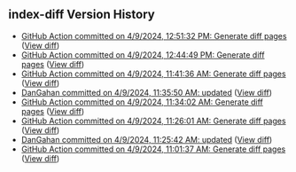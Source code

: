 ## index-diff Version History

* [GitHub Action committed on 4/9/2024, 12:51:32 PM: Generate diff pages](https://github.com/DanGahanCGI/DanGahanCGI.github.io/commit/23379bab1382f349cc0f124cf0fe920f5302688c) ([View diff](https://github.com/DanGahanCGI/DanGahanCGI.github.io/compare/0e289027570836019d95e0d662cb64752a024afe...23379bab1382f349cc0f124cf0fe920f5302688c))
* [GitHub Action committed on 4/9/2024, 12:44:49 PM: Generate diff pages](https://github.com/DanGahanCGI/DanGahanCGI.github.io/commit/65feeaa2a2939b708f16c5139eaa092ad18fb013) ([View diff](https://github.com/DanGahanCGI/DanGahanCGI.github.io/compare/aa76dec990faa062fb2b0bd1eb4fd85328823cbb...65feeaa2a2939b708f16c5139eaa092ad18fb013))
* [GitHub Action committed on 4/9/2024, 11:41:36 AM: Generate diff pages](https://github.com/DanGahanCGI/DanGahanCGI.github.io/commit/56375d89eb159eb9ca25a6cee7c78c4a2b189797) ([View diff](https://github.com/DanGahanCGI/DanGahanCGI.github.io/compare/8797d94e340d39039416d1e713b7f6bd29ec27f0...56375d89eb159eb9ca25a6cee7c78c4a2b189797))
* [DanGahan committed on 4/9/2024, 11:35:50 AM: updated](https://github.com/DanGahanCGI/DanGahanCGI.github.io/commit/0fe30118150f900534ecf5706b6cb1b404cc60d6) ([View diff](https://github.com/DanGahanCGI/DanGahanCGI.github.io/compare/9d680aff3d3ef48c70bfeaf45cecd42f2848c031...0fe30118150f900534ecf5706b6cb1b404cc60d6))
* [GitHub Action committed on 4/9/2024, 11:34:02 AM: Generate diff pages](https://github.com/DanGahanCGI/DanGahanCGI.github.io/commit/9d680aff3d3ef48c70bfeaf45cecd42f2848c031) ([View diff](https://github.com/DanGahanCGI/DanGahanCGI.github.io/compare/166f95ec54e1f97b915f3c627feec952d0d1d2c7...9d680aff3d3ef48c70bfeaf45cecd42f2848c031))
* [GitHub Action committed on 4/9/2024, 11:26:01 AM: Generate diff pages](https://github.com/DanGahanCGI/DanGahanCGI.github.io/commit/f017830f94133037bd4e5d2f78d9e76dca4cd920) ([View diff](https://github.com/DanGahanCGI/DanGahanCGI.github.io/compare/e5820733379359da101b2aa15c9b427c242ec508...f017830f94133037bd4e5d2f78d9e76dca4cd920))
* [DanGahan committed on 4/9/2024, 11:25:42 AM: updated](https://github.com/DanGahanCGI/DanGahanCGI.github.io/commit/e5820733379359da101b2aa15c9b427c242ec508) ([View diff](https://github.com/DanGahanCGI/DanGahanCGI.github.io/compare/1c3a8ffaa3d8e3540a05ec7b745e008cd73993af...e5820733379359da101b2aa15c9b427c242ec508))
* [GitHub Action committed on 4/9/2024, 11:01:37 AM: Generate diff pages](https://github.com/DanGahanCGI/DanGahanCGI.github.io/commit/25b6ab7fdc4c9dd4cb3937767771ab16ef634aab) ([View diff](https://github.com/DanGahanCGI/DanGahanCGI.github.io/compare/72c8465dd1b7a116d52a5f3fce187f5f7d579e07...25b6ab7fdc4c9dd4cb3937767771ab16ef634aab))
